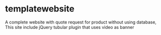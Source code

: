 # templatewebsite
A complete website with quote request for product without using database, This site include jQuery tubular plugin that uses video as banner
